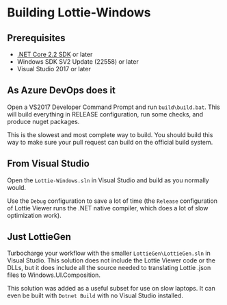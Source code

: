# Building Lottie-Windows

## Prerequisites
* [.NET Core 2.2 SDK](https://dotnet.microsoft.com/download/dotnet-core/2.2) or later
* Windows SDK SV2 Update (22558) or later
* Visual Studio 2017 or later

## As Azure DevOps does it
Open a VS2017 Developer Command Prompt and run <code>build\build.bat</code>. This will build everything in RELEASE configuration, run some checks, and produce nuget packages. 

This is the slowest and most complete way to build. You should build this way to make sure your pull request can build on the official build system.

## From Visual Studio
Open the <code>Lottie-Windows.sln</code> in Visual Studio and build as you normally would. 

Use the <code>Debug</code> configuration to save a lot of time (the <code>Release</code> configuration of Lottie Viewer runs the .NET native compiler, which does a lot of slow optimization work).

## Just LottieGen
Turbocharge your workflow with the smaller <code>LottieGen\LottieGen.sln</code> in Visual Studio. This solution does not include the Lottie Viewer code or the DLLs, but it does include all the source needed to translating Lottie .json files to Windows.UI.Composition.

This solution was added as a useful subset for use on slow laptops. It can even be built with <code>Dotnet Build</code> with no Visual Studio installed.
